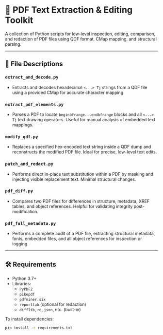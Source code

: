 # 🧾 PDF Text Extraction & Editing Toolkit

A collection of Python scripts for low-level inspection, editing, comparison, and redaction of PDF files using QDF format, CMap mapping, and structural parsing.

---

## 📂 File Descriptions

### `extract_and_decode.py`
- Extracts and decodes hexadecimal `<...> Tj` strings from a QDF file using a provided CMap for accurate character mapping.

### `extract_pdf_elements.py`
- Parses a PDF to locate `beginbfrange...endbfrange` blocks and all `<...> Tj` text drawing operators. Useful for manual analysis of embedded text mappings.

### `modify_qdf.py`
- Replaces a specified hex-encoded text string inside a QDF dump and reconstructs the modified PDF file. Ideal for precise, low-level text edits.

### `patch_and_redact.py`
- Performs direct in-place text substitution within a PDF by masking and injecting visible replacement text. Minimal structural changes.

### `pdf_diff.py`
- Compares two PDF files for differences in structure, metadata, XREF tables, and object references. Helpful for validating integrity post-modification.

### `pdf_full_metadata.py`
- Performs a complete audit of a PDF file, extracting structural metadata, fonts, embedded files, and all object references for inspection or logging.

---

## 🛠 Requirements

- Python 3.7+
- Libraries:
  - `PyPDF2`
  - `pikepdf`
  - `pdfminer.six`
  - `reportlab` (optional for redaction)
  - `difflib`, `re`, `json`, etc. (built-in)

To install dependencies:

```bash
pip install -r requirements.txt
